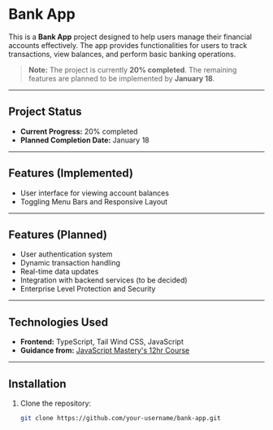 # Bank App

This is a **Bank App** project designed to help users manage their financial accounts effectively. The app provides functionalities for users to track transactions, view balances, and perform basic banking operations.

> **Note:** The project is currently **20% completed**. The remaining features are planned to be implemented by **January 18**.

---

## Project Status

- **Current Progress:** 20% completed  
- **Planned Completion Date:** January 18  

---

## Features (Implemented)

- User interface for viewing account balances
- Toggling Menu Bars and Responsive Layout

---

## Features (Planned)

- User authentication system  
- Dynamic transaction handling  
- Real-time data updates  
- Integration with backend services (to be decided)
- Enterprise Level Protection and Security

---

## Technologies Used

- **Frontend:** TypeScript, Tail Wind CSS, JavaScript  
- **Guidance from:** [JavaScript Mastery's 12hr Course](https://youtu.be/DwbwuYYiBTk?si=Yth3_hnvNgEdDnk)  

---

## Installation

1. Clone the repository:  
   ```bash
   git clone https://github.com/your-username/bank-app.git

 
